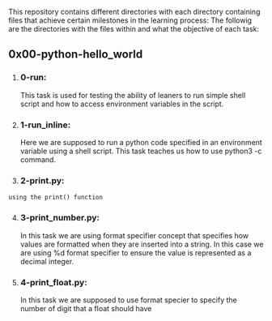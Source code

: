 This repository contains different directories with each directory containing files that achieve certain milestones in the learning process:
The followig are the directories with the files within and what the objective of each task:
## 0x00-python-hello_world
  1. ### 0-run:
     This task is used for testing the ability of leaners to run simple shell script and how to access environment variables in the script.
  2. ### 1-run_inline:
     Here we are supposed to run a python code specified in an environment variable using a shell script. This task teaches us how to use python3 -c command.
  3. ### 2-print.py:
    using the print() function
  4. ### 3-print_number.py:
     In this task we are using format specifier concept that specifies how values are formatted when they are inserted into a string. In this case
     we are using %d format specifier to ensure the value is represented as a decimal integer.
  5. ### 4-print_float.py:
     In this task we are supposed to use format specier to specify the number of digit that a float should have
